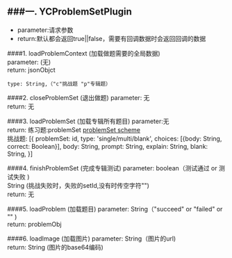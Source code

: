 
###一. YCProblemSetPlugin
-----
+ parameter:请求参数  
+ return:默认都会返回true||false，需要有回调数据时会返回回调的数据

####1. loadProblemContext (加载做题需要的全局数据)  
parameter:
  (无)  
return:  jsonObjct
 ````
type: String,（"c"挑战题 "p"专辑题）

 ````

####2. closeProblemSet (退出做题)
parameter:
  无  
return: 无 

####3. loadProblemSet (加载专辑所有题目)
parameter:无  
return: 
练习题:problemSet [problemSet scheme](https://github.com/guanghetv/onions/blob/master/src/models/problemSet.js)  
挑战题:  [{
        problemSet: id,
        type: 'single/multi/blank',
        choices: [{body: String, correct: Boolean}],
        body: String,
        prompt: String,
        explain: String,
        blank: String,
    }]

####4. finishProblemSet (完成专辑测试)
parameter: 
boolean（测试通过 or 测试失败 )  
String (挑战失败时，失败的setId,没有时传空字符"")  
return: 无  

####5. loadProblem (加载题目)
parameter: String（"succeed" or "failed" or "" )  
return: problemObj  

####6. loadImage (加载图片)
parameter: String（图片的url)  
return: String (图片的base64编码)  
